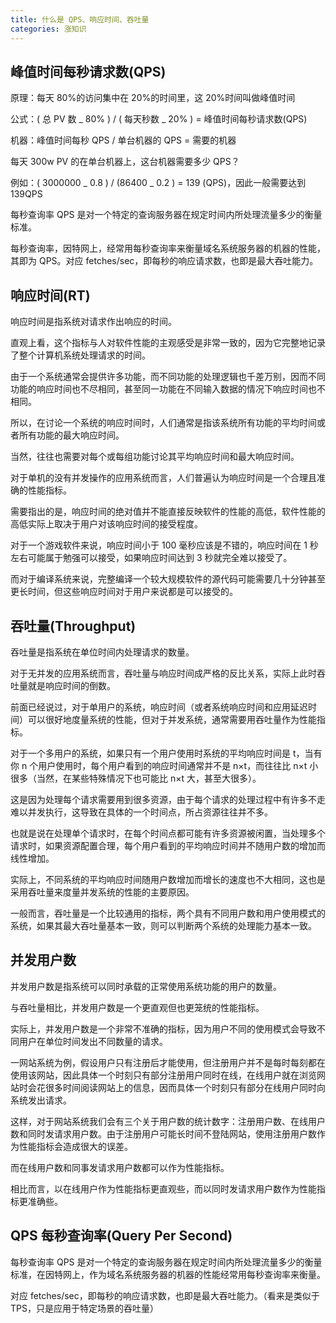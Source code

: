 ```yaml
---
title: 什么是 QPS、响应时间、吞吐量
categories: 涨知识
---
```


## 峰值时间每秒请求数(QPS)

原理：每天 80%的访问集中在 20%的时间里，这 20%时间叫做峰值时间

公式：( 总 PV 数 _ 80% ) / ( 每天秒数 _ 20% ) = 峰值时间每秒请求数(QPS)

机器：峰值时间每秒 QPS / 单台机器的 QPS = 需要的机器

每天 300w PV 的在单台机器上，这台机器需要多少 QPS？

例如：( 3000000 _ 0.8 ) / (86400 _ 0.2 ) = 139 (QPS)，因此一般需要达到 139QPS

每秒查询率 QPS 是对一个特定的查询服务器在规定时间内所处理流量多少的衡量标准。

每秒查询率，因特网上，经常用每秒查询率来衡量域名系统服务器的机器的性能，其即为 QPS。对应 fetches/sec，即每秒的响应请求数，也即是最大吞吐能力。

<!-- more -->

## 响应时间(RT)

响应时间是指系统对请求作出响应的时间。

直观上看，这个指标与人对软件性能的主观感受是非常一致的，因为它完整地记录了整个计算机系统处理请求的时间。

由于一个系统通常会提供许多功能，而不同功能的处理逻辑也千差万别，因而不同功能的响应时间也不尽相同，甚至同一功能在不同输入数据的情况下响应时间也不相同。

所以，在讨论一个系统的响应时间时，人们通常是指该系统所有功能的平均时间或者所有功能的最大响应时间。

当然，往往也需要对每个或每组功能讨论其平均响应时间和最大响应时间。

对于单机的没有并发操作的应用系统而言，人们普遍认为响应时间是一个合理且准确的性能指标。

需要指出的是，响应时间的绝对值并不能直接反映软件的性能的高低，软件性能的高低实际上取决于用户对该响应时间的接受程度。

对于一个游戏软件来说，响应时间小于 100 毫秒应该是不错的，响应时间在 1 秒左右可能属于勉强可以接受，如果响应时间达到 3 秒就完全难以接受了。

而对于编译系统来说，完整编译一个较大规模软件的源代码可能需要几十分钟甚至更长时间，但这些响应时间对于用户来说都是可以接受的。

## 吞吐量(Throughput)

吞吐量是指系统在单位时间内处理请求的数量。

对于无并发的应用系统而言，吞吐量与响应时间成严格的反比关系，实际上此时吞吐量就是响应时间的倒数。

前面已经说过，对于单用户的系统，响应时间（或者系统响应时间和应用延迟时间）可以很好地度量系统的性能，但对于并发系统，通常需要用吞吐量作为性能指标。

对于一个多用户的系统，如果只有一个用户使用时系统的平均响应时间是 t，当有你 n 个用户使用时，每个用户看到的响应时间通常并不是 n×t，而往往比 n×t 小很多（当然，在某些特殊情况下也可能比 n×t 大，甚至大很多）。

这是因为处理每个请求需要用到很多资源，由于每个请求的处理过程中有许多不走难以并发执行，这导致在具体的一个时间点，所占资源往往并不多。

也就是说在处理单个请求时，在每个时间点都可能有许多资源被闲置，当处理多个请求时，如果资源配置合理，每个用户看到的平均响应时间并不随用户数的增加而线性增加。

实际上，不同系统的平均响应时间随用户数增加而增长的速度也不大相同，这也是采用吞吐量来度量并发系统的性能的主要原因。

一般而言，吞吐量是一个比较通用的指标，两个具有不同用户数和用户使用模式的系统，如果其最大吞吐量基本一致，则可以判断两个系统的处理能力基本一致。

## 并发用户数

并发用户数是指系统可以同时承载的正常使用系统功能的用户的数量。

与吞吐量相比，并发用户数是一个更直观但也更笼统的性能指标。

实际上，并发用户数是一个非常不准确的指标，因为用户不同的使用模式会导致不同用户在单位时间发出不同数量的请求。

一网站系统为例，假设用户只有注册后才能使用，但注册用户并不是每时每刻都在使用该网站，因此具体一个时刻只有部分注册用户同时在线，在线用户就在浏览网站时会花很多时间阅读网站上的信息，因而具体一个时刻只有部分在线用户同时向系统发出请求。

这样，对于网站系统我们会有三个关于用户数的统计数字：注册用户数、在线用户数和同时发请求用户数。由于注册用户可能长时间不登陆网站，使用注册用户数作为性能指标会造成很大的误差。

而在线用户数和同事发请求用户数都可以作为性能指标。

相比而言，以在线用户作为性能指标更直观些，而以同时发请求用户数作为性能指标更准确些。

## QPS 每秒查询率(Query Per Second)

每秒查询率 QPS 是对一个特定的查询服务器在规定时间内所处理流量多少的衡量标准，在因特网上，作为域名系统服务器的机器的性能经常用每秒查询率来衡量。

对应 fetches/sec，即每秒的响应请求数，也即是最大吞吐能力。（看来是类似于 TPS，只是应用于特定场景的吞吐量）
